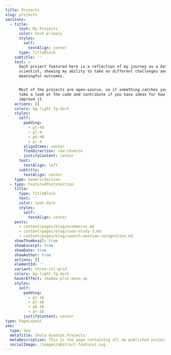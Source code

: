 ```yaml
---
title: Projects
slug: projects
sections:
  - title:
      text: My Projects
      color: text-primary
      styles:
        self:
          textAlign: center
      type: TitleBlock
    subtitle: ''
    text: >
      Each project featured here is a reflection of my journey as a data
      scientist, showing my ability to take on different challenges and deliver
      meaningful outcomes.


      Most of the projects are open-source, so if something catches your eye,
      take a look at the code and contribute if you have ideas for how to
      improve it.
    actions: []
    colors: bg-light-fg-dark
    styles:
      self:
        padding:
          - pt-40
          - pl-4
          - pb-40
          - pr-4
        alignItems: center
        flexDirection: row-reverse
        justifyContent: center
      text:
        textAlign: left
      subtitle:
        textAlign: center
    type: GenericSection
  - type: FeaturedPostsSection
    title:
      type: TitleBlock
      text: ''
      color: text-dark
      styles:
        self:
          textAlign: center
    posts:
      - content/pages/blog/ecommerce.md
      - content/pages/blog/case-study-3.md
      - content/pages/blog/speech-emotion-recognition.md
    showThumbnail: true
    showExcerpt: true
    showDate: true
    showAuthor: true
    actions: []
    elementId: ''
    variant: three-col-grid
    colors: bg-light-fg-dark
    hoverEffect: shadow-plus-move-up
    styles:
      self:
        padding:
          - pt-16
          - pl-16
          - pb-16
          - pr-16
        justifyContent: center
type: PageLayout
seo:
  type: Seo
  metaTitle: Shola Ayeotan Projects
  metaDescription: This is the page containing all my published projects
  socialImage: /images/abstract-feature1.svg
---
```

